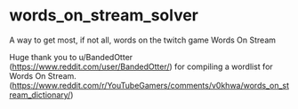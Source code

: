 # words_on_stream_solver
A way to get most, if not all, words on the twitch game Words On Stream


Huge thank you to u/BandedOtter (https://www.reddit.com/user/BandedOtter/) for compiling a wordlist for Words On Stream. (https://www.reddit.com/r/YouTubeGamers/comments/v0khwa/words_on_stream_dictionary/)
